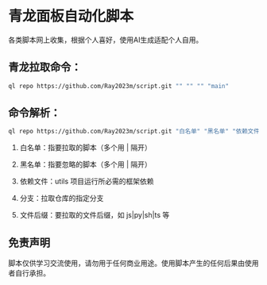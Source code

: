 # 青龙面板自动化脚本

各类脚本网上收集，根据个人喜好，使用AI生成适配个人自用。

## 青龙拉取命令：
```bash
ql repo https://github.com/Ray2023m/script.git "" "" "" "main"
```
## 命令解析：
```bash
ql repo https://github.com/Ray2023m/script.git "白名单" "黑名单" "依赖文件" "分支" "文件后缀"
```

1. 白名单：指要拉取的脚本（多个用 | 隔开）

2. 黑名单：指要忽略的脚本（多个用 | 隔开）

3. 依赖文件：utils 项目运行所必需的框架依赖

4. 分支：拉取仓库的指定分支

5. 文件后缀：要拉取的文件后缀，如 js|py|sh|ts 等

## 免责声明

脚本仅供学习交流使用，请勿用于任何商业用途。使用脚本产生的任何后果由使用者自行承担。
